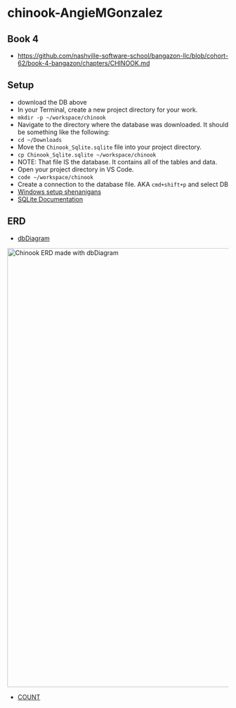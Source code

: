 # chinook-AngieMGonzalez

## Book 4
- https://github.com/nashville-software-school/bangazon-llc/blob/cohort-62/book-4-bangazon/chapters/CHINOOK.md

## Setup
- download the DB above
- In your Terminal, create a new project directory for your work.
- `mkdir -p ~/workspace/chinook`
- Navigate to the directory where the database was downloaded. It should be something like the following:
- `cd ~/Downloads`
- Move the `Chinook_Sqlite.sqlite` file into your project directory.
- `cp Chinook_Sqlite.sqlite ~/workspace/chinook`
- NOTE: That file IS the database. It contains all of the tables and data.
- Open your project directory in VS Code.
- `code ~/workspace/chinook`
- Create a connection to the database file. AKA `cmd+shift+p` and select DB
- [Windows setup shenanigans](https://github.com/nashville-software-school/bangazon-llc/blob/cohort-62/book-4-bangazon/chapters/CHINOOK_WINDOWS_MOVE_DB.md)
- [SQLite Documentation](https://www.sqlite.org/index.html)

## ERD
- [dbDiagram](https://dbdiagram.io/d/646e3834dca9fb07c4b36f64)
<img width="1000" alt="Chinook ERD made with dbDiagram" src="https://user-images.githubusercontent.com/114124374/240959413-e5897141-ba97-4f3c-b51a-e8ceca16f80f.png">

- [COUNT](https://www.sqlitetutorial.net/sqlite-count-function/)
